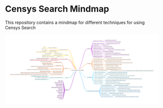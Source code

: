 # Censys Search Mindmap

This repository contains a mindmap for different techniques for using Censys Search

[![Censys Search Mindmap](https://github.com/censys-workshop/censys-search-mindmap/blob/main/Censys%20Search%20Host%20Queries.png?raw=true)](https://github.com/censys-workshop/censys-search-mindmap/blob/main/Censys%20Search%20Host%20Queries%20Branded.pdf)
